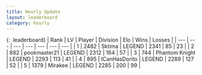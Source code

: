 ```yaml
---
title: Hourly Update
layout: leaderboard
category: hourly
---
```


{: .leaderboard}
| Rank | LV | Player | Division | Elo | Wins | Losses |
| --- | --- | --- | --- | --- | --- | --- |
| <span data-change="0">1</span> | 2482 | <span title="ID: 353063">Sktima</span> | LEGEND | <span data-change="0">2341</span> | <span data-change="0">85</span> | <span data-change="0">23</span> |
| <span data-change="0">2</span> | 882 | <span title="ID: 652474">pookmaster21</span> | LEGEND | <span data-change="0">2312</span> | <span data-change="0">164</span> | <span data-change="0">57</span> |
| <span data-change="0">3</span> | 744 | <span title="ID: 742939">Phantom Knight</span> | LEGEND | <span data-change="5">2293</span> | <span data-change="1">113</span> | <span data-change="0">41</span> |
| <span data-change="0">4</span> | 895 | <span title="ID: 415713">ICanHasDorito</span> | LEGEND | <span data-change="2">2289</span> | <span data-change="1">127</span> | <span data-change="0">52</span> |
| <span data-change="0">5</span> | 1379 | <span title="ID: 416373">Mirakee</span> | LEGEND | <span data-change="0">2285</span> | <span data-change="0">200</span> | <span data-change="0">99</span> |